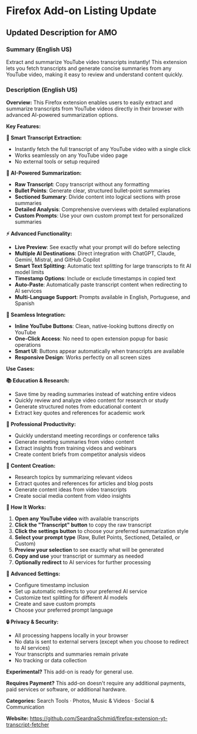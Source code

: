 # Firefox Add-on Listing Update

## Updated Description for AMO

### Summary (English US)
Extract and summarize YouTube video transcripts instantly! This extension lets you fetch transcripts and generate concise summaries from any YouTube video, making it easy to review and understand content quickly.

### Description (English US)

**Overview:**
This Firefox extension enables users to easily extract and summarize transcripts from YouTube videos directly in their browser with advanced AI-powered summarization options.

**Key Features:**

**🎯 Smart Transcript Extraction:**
- Instantly fetch the full transcript of any YouTube video with a single click
- Works seamlessly on any YouTube video page
- No external tools or setup required

**🤖 AI-Powered Summarization:**
- **Raw Transcript**: Copy transcript without any formatting
- **Bullet Points**: Generate clear, structured bullet-point summaries
- **Sectioned Summary**: Divide content into logical sections with prose summaries
- **Detailed Analysis**: Comprehensive overviews with detailed explanations
- **Custom Prompts**: Use your own custom prompt text for personalized summaries

**⚡ Advanced Functionality:**
- **Live Preview**: See exactly what your prompt will do before selecting
- **Multiple AI Destinations**: Direct integration with ChatGPT, Claude, Gemini, Mistral, and GitHub Copilot
- **Smart Text Splitting**: Automatic text splitting for large transcripts to fit AI model limits
- **Timestamp Options**: Include or exclude timestamps in copied text
- **Auto-Paste**: Automatically paste transcript content when redirecting to AI services
- **Multi-Language Support**: Prompts available in English, Portuguese, and Spanish

**🎨 Seamless Integration:**
- **Inline YouTube Buttons**: Clean, native-looking buttons directly on YouTube
- **One-Click Access**: No need to open extension popup for basic operations
- **Smart UI**: Buttons appear automatically when transcripts are available
- **Responsive Design**: Works perfectly on all screen sizes

**Use Cases:**

**📚 Education & Research:**
- Save time by reading summaries instead of watching entire videos
- Quickly review and analyze video content for research or study
- Generate structured notes from educational content
- Extract key quotes and references for academic work

**💼 Professional Productivity:**
- Quickly understand meeting recordings or conference talks
- Generate meeting summaries from video content
- Extract insights from training videos and webinars
- Create content briefs from competitor analysis videos

**📝 Content Creation:**
- Research topics by summarizing relevant videos
- Extract quotes and references for articles and blog posts
- Generate content ideas from video transcripts
- Create social media content from video insights

**🔧 How It Works:**

1. **Open any YouTube video** with available transcripts
2. **Click the "Transcript" button** to copy the raw transcript
3. **Click the settings button** to choose your preferred summarization style
4. **Select your prompt type** (Raw, Bullet Points, Sectioned, Detailed, or Custom)
5. **Preview your selection** to see exactly what will be generated
6. **Copy and use** your transcript or summary as needed
7. **Optionally redirect** to AI services for further processing

**🎯 Advanced Settings:**
- Configure timestamp inclusion
- Set up automatic redirects to your preferred AI service
- Customize text splitting for different AI models
- Create and save custom prompts
- Choose your preferred prompt language

**🔒 Privacy & Security:**
- All processing happens locally in your browser
- No data is sent to external servers (except when you choose to redirect to AI services)
- Your transcripts and summaries remain private
- No tracking or data collection

**Experimental?** This add-on is ready for general use.

**Requires Payment?** This add-on doesn't require any additional payments, paid services or software, or additional hardware.

**Categories:** Search Tools · Photos, Music & Videos · Social & Communication

**Website:** https://github.com/SeardnaSchmid/firefox-extension-yt-transcript-fetcher
